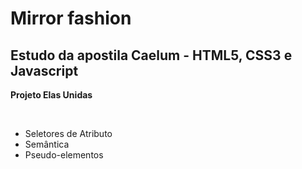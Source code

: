 # <h1>Mirror fashion</h1>

<h2>Estudo da apostila Caelum - HTML5, CSS3 e Javascript</h2>

<p><b>Projeto Elas Unidas</b></p>

<br>

<ul>
  <li> Seletores de Atributo </li>
  <li> Semântica </li>
  <li> Pseudo-elementos</li>
  
  
  </ul>
